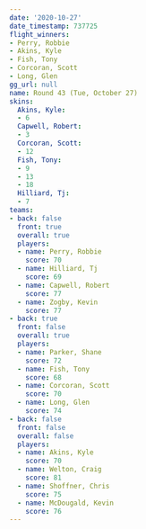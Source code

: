 ```yaml
---
date: '2020-10-27'
date_timestamp: 737725
flight_winners:
- Perry, Robbie
- Akins, Kyle
- Fish, Tony
- Corcoran, Scott
- Long, Glen
gg_url: null
name: Round 43 (Tue, October 27)
skins:
  Akins, Kyle:
  - 6
  Capwell, Robert:
  - 3
  Corcoran, Scott:
  - 12
  Fish, Tony:
  - 9
  - 13
  - 18
  Hilliard, Tj:
  - 7
teams:
- back: false
  front: true
  overall: true
  players:
  - name: Perry, Robbie
    score: 70
  - name: Hilliard, Tj
    score: 69
  - name: Capwell, Robert
    score: 77
  - name: Zogby, Kevin
    score: 77
- back: true
  front: false
  overall: true
  players:
  - name: Parker, Shane
    score: 72
  - name: Fish, Tony
    score: 68
  - name: Corcoran, Scott
    score: 70
  - name: Long, Glen
    score: 74
- back: false
  front: false
  overall: false
  players:
  - name: Akins, Kyle
    score: 70
  - name: Welton, Craig
    score: 81
  - name: Shoffner, Chris
    score: 75
  - name: McDougald, Kevin
    score: 76
---
```

